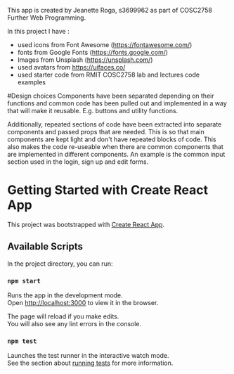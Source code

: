 This app is created by Jeanette Roga, s3699962 as part of COSC2758 Further Web Programming.

In this project I have :
- used icons from Font Awesome (https://fontawesome.com/)
- fonts from Google Fonts (https://fonts.google.com/)
- Images from Unsplash (https://unsplash.com/)
- used avatars from https://uifaces.co/
- used starter code from RMIT COSC2758 lab and lectures code examples

#Design choices
Components have been separated depending on their functions and common code has been pulled out and implemented in a way that will make it reusable. E.g. buttons and utility functions.

Additionally, repeated sections of code have been extracted into separate components and passed props that are needed. This is so that main components are kept light and don't have repeated blocks of code. This also makes the code re-useable when there are common components that are implemented in different components. An example is the common input section used in the login, sign up and edit forms. 

# Getting Started with Create React App

This project was bootstrapped with [Create React App](https://github.com/facebook/create-react-app).

## Available Scripts

In the project directory, you can run:

### `npm start`

Runs the app in the development mode.\
Open [http://localhost:3000](http://localhost:3000) to view it in the browser.

The page will reload if you make edits.\
You will also see any lint errors in the console.

### `npm test`

Launches the test runner in the interactive watch mode.\
See the section about [running tests](https://facebook.github.io/create-react-app/docs/running-tests) for more information.
